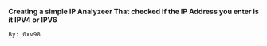 <!DOCTYPE html>
<html>

<strong> Creating a simple IP Analyzeer That checked if the IP Address you enter is it IPV4 or IPV6 </strong>

</html>

`By: 0xv98`
